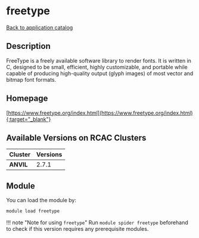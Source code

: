 # freetype

[Back to application catalog](../app_catalog.md)

## Description

FreeType is a freely available software library to render fonts. It is written in C, designed to be small, efficient, highly customizable, and portable while capable of producing high-quality output (glyph images) of most vector and bitmap font formats.

## Homepage

[https://www.freetype.org/index.html](https://www.freetype.org/index.html){:target="_blank"}

## Available Versions on RCAC Clusters

|Cluster|Versions|
|---|---|
**ANVIL**|2.7.1

## Module

You can load the module by:

```bash
module load freetype
```

!!! note "Note for using `freetype`"
    Run `module spider freetype` beforehand to check if this version requires any prerequisite modules.
